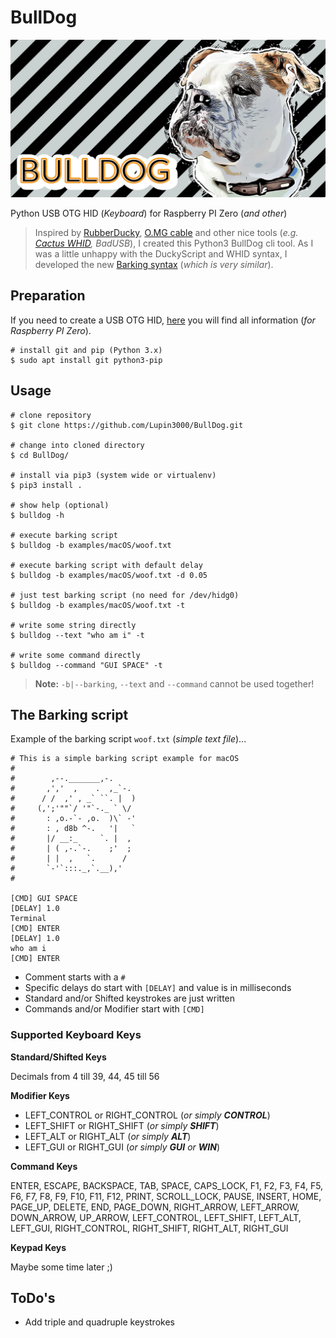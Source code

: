 # BullDog

![BullDog](./img/bulldog.jpg)

Python USB OTG HID (_Keyboard_) for Raspberry PI Zero (_and other_)

> Inspired by [RubberDucky](https://shop.hak5.org/products/usb-rubber-ducky-deluxe), [O.MG cable](https://mg.lol/blog/omg-cable/) and other nice tools (_e.g. [Cactus WHID](https://github.com/whid-injector/WHID), BadUSB_), I created this Python3 BullDog cli tool.
> As I was a little unhappy with the DuckyScript and WHID syntax, I developed the new [Barking syntax](https://github.com/Lupin3000/BullDog#the-barking-script) (_which is very similar_).

## Preparation

If you need to create a USB OTG HID, [here](https://github.com/Lupin3000/Raspberry-PI-Tutorials) you will find all information (_for Raspberry PI Zero_).

```shell
# install git and pip (Python 3.x)
$ sudo apt install git python3-pip
```

## Usage

```shell
# clone repository
$ git clone https://github.com/Lupin3000/BullDog.git

# change into cloned directory
$ cd BullDog/

# install via pip3 (system wide or virtualenv) 
$ pip3 install .

# show help (optional)
$ bulldog -h

# execute barking script
$ bulldog -b examples/macOS/woof.txt

# execute barking script with default delay
$ bulldog -b examples/macOS/woof.txt -d 0.05

# just test barking script (no need for /dev/hidg0)
$ bulldog -b examples/macOS/woof.txt -t

# write some string directly
$ bulldog --text "who am i" -t

# write some command directly
$ bulldog --command "GUI SPACE" -t
```

> **Note:** `-b|--barking`, `--text` and `--command` cannot be used together!

## The Barking script

Example of the barking script `woof.txt` (_simple text file_)...

```
# This is a simple barking script example for macOS
#
#        ,--._______,-.
#       ,','  ,    .  ,_`-.
#      / /  ,' , _` ``. |  )
#     (,';'""`/ '"`-._ ` \/
#       : ,o.-`- ,o.  )\` -'
#       : , d8b ^-.   '|   `
#       |/ __:_     `. |  ,
#       | ( ,-.`-.    ;'  ;
#       | |  ,   `.      /
#       `-'`:::._,`.__),'
#

[CMD] GUI SPACE
[DELAY] 1.0
Terminal
[CMD] ENTER
[DELAY] 1.0
who am i
[CMD] ENTER
```

- Comment starts with a `#`
- Specific delays do start with `[DELAY]` and value is in milliseconds
- Standard and/or Shifted keystrokes are just written
- Commands and/or Modifier start with `[CMD]`

### Supported Keyboard Keys

**Standard/Shifted Keys**

Decimals from 4 till 39, 44, 45 till 56

**Modifier Keys**

- LEFT_CONTROL or RIGHT_CONTROL (_or simply **CONTROL**_)
- LEFT_SHIFT or RIGHT_SHIFT (_or simply **SHIFT**_)
- LEFT_ALT or RIGHT_ALT (_or simply **ALT**_)
- LEFT_GUI or RIGHT_GUI (_or simply **GUI** or **WIN**_)

**Command Keys**

ENTER, ESCAPE, BACKSPACE, TAB, SPACE, CAPS_LOCK, F1, F2, F3, F4, F5, F6, F7, F8, F9, F10, F11, F12, PRINT, SCROLL_LOCK, 
PAUSE, INSERT, HOME, PAGE_UP, DELETE, END, PAGE_DOWN, RIGHT_ARROW, LEFT_ARROW, DOWN_ARROW, UP_ARROW, LEFT_CONTROL, 
LEFT_SHIFT, LEFT_ALT, LEFT_GUI, RIGHT_CONTROL, RIGHT_SHIFT, RIGHT_ALT, RIGHT_GUI

**Keypad Keys**

Maybe some time later ;)

## ToDo's

- Add triple and quadruple keystrokes
